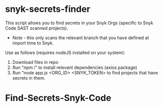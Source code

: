 # snyk-secrets-finder

This script allows you to find secrets in your Snyk Orgs (specific to Snyk Code SAST scanned projects). 

- Note - this only scans the relevant branch that you have defined at import time to Snyk.

Use as follows (requires nodeJS installed on your system):

1. Download files in repo
2. Run "npm i" to install relevant dependencies (axios package)
3. Run "node app.js <ORG_ID> <SNYK_TOKEN> to find projects that have secrets in them.
# Find-Secrets-Snyk-Code
